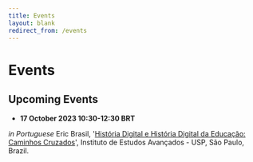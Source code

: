 ```yaml
---
title: Events
layout: blank
redirect_from: /events
---
```


# Events

## Upcoming Events

* **17 October 2023 10:30-12:30 BRT**

_in Portuguese_ Eric Brasil, '[História Digital e História Digital da Educação: Caminhos Cruzados](http://www.iea.usp.br/eventos/historia-digital-educacao-caminhos-cruzados)', Instituto de Estudos Avançados - USP, São Paulo, Brazil.
